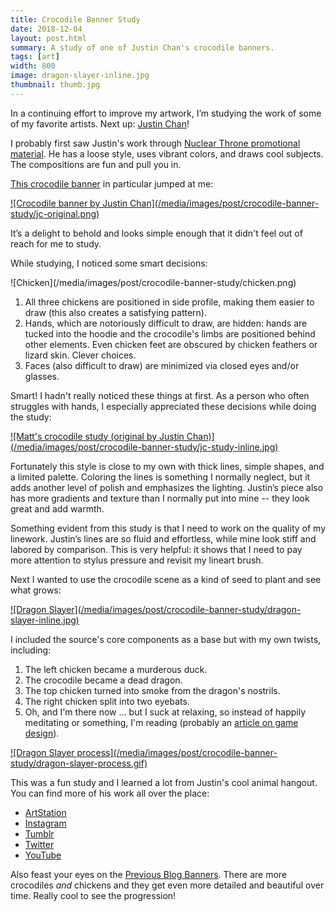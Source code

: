 ```yaml
---
title: Crocodile Banner Study
date: 2018-12-04
layout: post.html
summary: A study of one of Justin Chan's crocodile banners.
tags: [art]
width: 800
image: dragon-slayer-inline.jpg
thumbnail: thumb.jpg
---
```


In a continuing effort to improve my artwork, I’m studying the work of some of my favorite artists. Next up: [Justin Chan][jc_artstation]!

I probably first saw Justin's work through [Nuclear Throne promotional material][nuclear_throne]. He has a loose style, uses vibrant colors, and draws cool subjects. The compositions are fun and pull you in.

[This crocodile banner][croc_banner] in particular jumped at me:

<div>
  <a href="http://justinchan.tumblr.com/post/62102028043/new-header-and-blog-layout-it-has-a-fresh-clean">
    ![Crocodile banner by Justin Chan](/media/images/post/crocodile-banner-study/jc-original.png)
  </a>
</div>

It’s a delight to behold and looks simple enough that it didn't feel out of reach for me to study.

While studying, I noticed some smart decisions:

<div class="image-left">
  ![Chicken](/media/images/post/crocodile-banner-study/chicken.png)
</div>

1. All three chickens are positioned in side profile, making them easier to draw (this also creates a satisfying pattern).
2. Hands, which are notoriously difficult to draw, are hidden: hands are tucked into the hoodie and the crocodile's limbs are positioned behind other elements. Even chicken feet are obscured by chicken feathers or lizard skin. Clever choices.
3. Faces (also difficult to draw) are minimized via closed eyes and/or glasses.

Smart! I hadn't really noticed these things at first. As a person who often struggles with hands, I especially appreciated these decisions while doing the study:

<div>
  <a href="/media/images/post/crocodile-banner-study/jc-study.jpg">
    ![Matt's crocodile study (original by Justin Chan)](/media/images/post/crocodile-banner-study/jc-study-inline.jpg)
  </a>
</div>

Fortunately this style is close to my own with thick lines, simple shapes, and a limited palette. Coloring the lines is something I normally neglect, but it adds another level of polish and emphasizes the lighting. Justin’s piece also has more gradients and texture than I normally put into mine -- they look great and add warmth.

Something evident from this study is that I need to work on the quality of my linework. Justin’s lines are so fluid and effortless, while mine look stiff and labored by comparison. This is very helpful: it shows that I need to pay more attention to stylus pressure and revisit my lineart brush.

Next I wanted to use the crocodile scene as a kind of seed to plant and see what grows:

<div>
  <a href="/media/images/post/crocodile-banner-study/dragon-slayer.jpg">
    ![Dragon Slayer](/media/images/post/crocodile-banner-study/dragon-slayer-inline.jpg)
  </a>
</div>

I included the source's core components as a base but with my own twists, including:

1. The left chicken became a murderous duck.
2. The crocodile became a dead dragon.
3. The top chicken turned into smoke from the dragon's nostrils.
4. The right chicken split into two eyebats.
5. Oh, and I'm there now ... but I suck at relaxing, so instead of happily meditating or something, I'm reading (probably an [article on game design](https://richtaur.github.io/GameDevTreasure/)).

<div>
  <a href="/media/images/post/crocodile-banner-study/dragon-slayer.jpg">
    ![Dragon Slayer process](/media/images/post/crocodile-banner-study/dragon-slayer-process.gif)
  </a>
</div>

This was a fun study and I learned a lot from Justin's cool animal hangout. You can find more of his work all over the place:

* [ArtStation][jc_artstation]
* [Instagram][jc_insta]
* [Tumblr][jc_tumblr]
* [Twitter][jc_twitter]
* [YouTube][jc_yt]

Also feast your eyes on the [Previous Blog Banners][blog_banners]. There are more crocodiles _and_ chickens and they get even more detailed and beautiful over time. Really cool to see the progression!

[jc_artstation]: https://www.artstation.com/justinchan
[jc_insta]: https://www.instagram.com/justinchans/
[jc_tumblr]: http://justinchan.tumblr.com/
[jc_twitter]: https://twitter.com/justinchans
[jc_yt]: https://www.youtube.com/channel/UCy_uiX-LhdHXRgMDjt0EwfA
[croc_banner]: http://justinchan.tumblr.com/post/62102028043/new-header-and-blog-layout-it-has-a-fresh-clean
[nuclear_throne]: https://www.artstation.com/artwork/059V8
[blog_banners]: https://imgur.com/a/tCQBr#0
